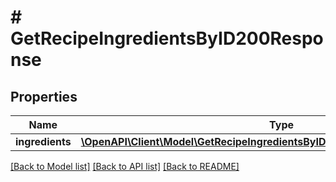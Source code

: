 # # GetRecipeIngredientsByID200Response

## Properties

Name | Type | Description | Notes
------------ | ------------- | ------------- | -------------
**ingredients** | [**\OpenAPI\Client\Model\GetRecipeIngredientsByID200ResponseIngredientsInner[]**](GetRecipeIngredientsByID200ResponseIngredientsInner.md) |  |

[[Back to Model list]](../../README.md#models) [[Back to API list]](../../README.md#endpoints) [[Back to README]](../../README.md)
